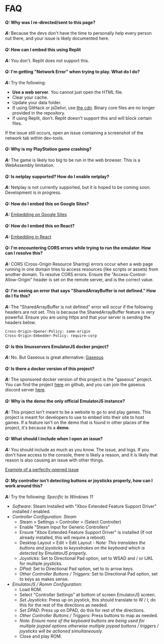 # FAQ

#### *Q:* Why was I re-directed/sent to this page?

***A:*** Because the devs don't have the time to personally help every person out there, and your issue is likely documented here.

#### *Q:* How can I embed this using Replit

***A:*** You don't. Replit does not support this.

#### *Q:* I'm getting "Network Error" when trying to play. What do I do?

***A:*** Try the following:
- **Use a web server**. You cannot just open the HTML file.
- Clear your cache.
- Update your data folder.
- If using GitHack or jsDelivr, use [the cdn](https://cdn.emulatorjs.org/). Binary core files are no longer provided in the repository.
- If using Replit, don't. Replit doesn't support this and will block certain files.

If the issue still occurs, open an issue containing a screenshot of the network tab within dev-tools.

#### *Q:* Why is my PlayStation game crashing?

***A:*** The game is likely too big to be run in the web browser. This is a WebAssembly limitation.

#### *Q:* Is netplay supported? How do I enable netplay?

***A:*** Netplay is not currently supported, but it is hoped to be coming soon. Development is in progress.

#### *Q:* How do I embed this on Google Sites?

***A:*** [Embedding on Google Sites](/docs/embed#google-sites)

#### *Q:* How do I embed this on React?

***A:*** [Embedding in React](/docs/embed#react-single-page-apps)

#### *Q:* I'm encountering CORS errors while trying to run the emulator. How can I resolve this?

***A:*** CORS (Cross-Origin Resource Sharing) errors occur when a web page running in one domain tries to access resources (like scripts or assets) from another domain. To resolve CORS errors. Ensure the "Access-Control-Allow-Origin" header is set on the remote server, and is the correct value.

#### *Q:* I'm seeing an error that says "SharedArrayBuffer is not defined." How do I fix this?

***A:*** The "SharedArrayBuffer is not defined" error will occur if the following headers are not set. This is because the SharedArrayBuffer feature is very powerful. Ensure you are using https and that your server is sending the headers below.

```http
Cross-Origin-Opener-Policy: same-origin
Cross-Origin-Embedder-Policy: require-corp
```

#### *Q:* Is this linuxservers EmulatorJS docker project?

***A:*** No. But Gaseous is great alternative: [Gaseous](https://github.com/gaseous-project/gaseous-server)

#### *Q:* Is there a docker version of this project?

***A:*** The sponsored docker version of this project is the "gaseous" project. You can find the project [here](https://github.com/gaseous-project/gaseous-server) on github, and you can join the gaseous discord server [here](https://discord.gg/WQwRgAWDEM).

#### *Q:* Why is the demo the only official EmulatorJS instance?

***A:*** This project isn't meant to be a website to go to and play games. This project is meant for developers to use to embed into their site to host games. If a feature isn't on the demo that is found in other places of the project, it's because its a **demo**.

#### *Q:* What should I include when I open an issue?

***A:*** You should include as much as you know. The issue, and logs. If you don't have access to the console, there is likely a reason, and it is likely that reason is also causing an issue with other things.

[Example of a perfectly opened issue](https://github.com/EmulatorJS/EmulatorJS/issues/564)

#### *Q:* My controller isn't detecting buttons or joysticks properly, how can I work around this?

***A:*** Try the following: *Specific to Windows 11*
- _Software_: Steam Installed with "Xbox Extended Feature Support Driver" installed / enabled.
- _Controller Configuration_: *Steam*
  - Steam > Settings > Controller > (Select Controller)
  - Enable "Steam Input for Generic Controllers"
  - Ensure "Xbox Extended Feature Support Driver" is installed (If not already installed, this will require a reboot).
  - Desktop Layout > Edit > Edit Layout - *_Note_: This translates the buttons and joysticks to keysstrokes on the keyboard which is detected by EmulatorJS properly.*
  - _Joysticks_: Set to Directional Pad option, set to WSAD and / or IJKL for multiple joysticks.
  - _DPad_: Set to Directional Pad option, set to to arrow keys.
  - _Other Controller Buttons / Triggers_: Set to Directional Pad option, set to keys as makes sense.
- _EmulatorJS / Romm Configuration_: 
  - Load ROM.
  - Select "Controller Settings" at bottom of screen EmulatorJS screen.
  - _Set Joysticks_: Press up on joystick, this should translate to W / I, do this for the rest of the directions as needed.
  - _Set DPAD_: Press up on DPAD, do this for rest of the directions.
  - _Other Controller Buttons / Triggers_: Press buttons to map as needed.
  - *_Note_: Ensure none of the keyboard buttons are being used for multiple joypad options otherwise multiple joypad buttons / triggers / joysticks will be actioned simultaneously.*
  - Close and play ROM.
